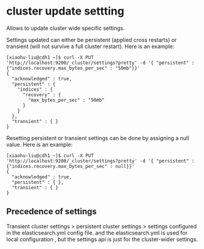 # cluster update settting


Allows to update cluster wide specific settings. 

Settings updated can either be persistent (applied cross restarts) or transient (will not survive a full cluster restart). Here is an example:
```
[xiaohu-liu@cdh1 ~]$ curl -X PUT 'http://localhost:9200/_cluster/settings?pretty' -d '{ "persistent" : {"indices.recovery.max_bytes_per_sec" : "50mb"}}'
{
  "acknowledged" : true,
  "persistent" : {
    "indices" : {
      "recovery" : {
        "max_bytes_per_sec" : "50mb"
      }
    }
  },
  "transient" : { }
}
```

Resetting persistent or transient settings can be done by assigning a null value. Here is an example:
```
[xiaohu-liu@cdh1 ~]$ curl -X PUT 'http://localhost:9200/_cluster/settings?pretty' -d '{ "persistent" : {"indices.recovery.max_bytes_per_sec" : null}}'
{
  "acknowledged" : true,
  "persistent" : { },
  "transient" : { }
}
```

## Precedence of settings
Transient cluster settings > persistent cluster settings >  settings configured in the elasticsearch.yml config file. and the elasticsearch.yml is used for local configuration , but the settings api is just for the cluster-wider settings. 


